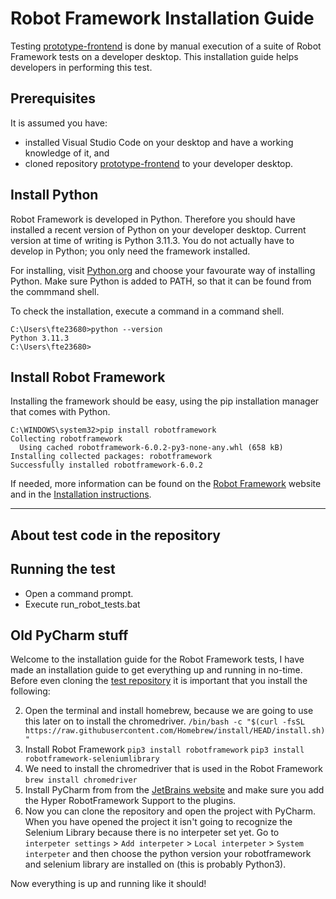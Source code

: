 # Robot Framework Installation Guide

Testing [prototype-frontend](https://github.com/AmpersandTarski/prototype-frontend) is done by manual execution of a suite of Robot Framework tests on a developer desktop. This installation guide helps developers in performing this test.

## Prerequisites

It is assumed you have:
- installed Visual Studio Code on your desktop and have a working knowledge of it, and
- cloned repository [prototype-frontend](https://github.com/AmpersandTarski/prototype-frontend) to your developer desktop.

## Install Python

Robot Framework is developed in Python. Therefore you should have installed a recent version of Python on your developer desktop. Current version at time of writing is Python 3.11.3. You do not actually have to develop in Python; you only need the framework installed.

For installing, visit [Python.org](https://www.python.org/downloads/) and choose your favourate way of installing Python. Make sure Python is added to PATH, so that it can be found from the commmand shell.

To check the installation, execute a command in a command shell.
```
C:\Users\fte23680>python --version
Python 3.11.3
C:\Users\fte23680>
```

## Install Robot Framework

Installing the framework should be easy, using the pip installation manager that comes with Python.

```
C:\WINDOWS\system32>pip install robotframework
Collecting robotframework
  Using cached robotframework-6.0.2-py3-none-any.whl (658 kB)
Installing collected packages: robotframework
Successfully installed robotframework-6.0.2
```

If needed, more information can be found on the [Robot Framework](https://robotframework.org/) website and in the [Installation instructions](https://github.com/robotframework/robotframework/blob/master/INSTALL.rst).

---

## About test code in the repository

## Running the test

- Open a command prompt.
- Execute run_robot_tests.bat



## Old PyCharm stuff

Welcome to the installation guide for the Robot Framework tests, I have made an installation guide to get everything up and running in no-time. 
Before even cloning the [test repository](https://github.com/Sharvin1/Ampersand_test) it is important that you install the following: 

2.  Open the terminal and install homebrew, because we are going to use this later on to install the chromedriver.  `/bin/bash -c "$(curl -fsSL https://raw.githubusercontent.com/Homebrew/install/HEAD/install.sh)"`
3. Install Robot Framework 
   `pip3 install robotframework`
   `pip3 install robotframework-seleniumlibrary`
4. We need to install the chromedriver that is used in the Robot Framework 
   `brew install chromedriver`
5. Install PyCharm from from the [JetBrains website](https://www.jetbrains.com/pycharm/promo/?source=google&medium=cpc&campaign=14124132615&term=pycharm&content=536947779960&gclid=Cj0KCQjww4-hBhCtARIsAC9gR3Y4uQi0y8oJvTAD4ytimtU2lmA1IInXwF_kMTDSC4TM2VkmvPtTshoaApFWEALw_wcB) and make sure you add the Hyper RobotFramework Support to the plugins. 
6. Now you can clone the repository and open the project with PyCharm. When you have opened the project it isn't going to recognize the Selenium Library because there is no interpeter set yet. Go to `interpeter settings` > `Add interpeter` > `Local interpeter` > `System interpeter` and then choose the python version your robotframework and selenium library are installed on (this is probably Python3). 

Now everything is up and running like it should!
